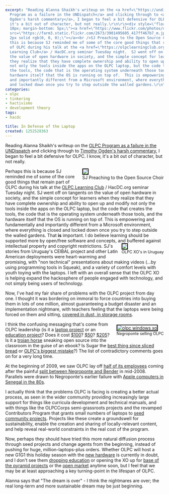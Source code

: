 ```yaml
---
excerpt: "Reading Alanna Shaikh's writeup on the <a href=\"https://undispatch.com/node/8859\">OLPC
  Program as a failure in the UNDispatch</a> and clicking through to <a href=\"https://www.miller-mccune.com/business_economics/computer-error-1390?article_page=1\">Timothy
  Ogden's harsh commentary</a>, I began to feel a bit defensive for OLPC. I know,
  it's a bit out of character, but not really.\r\n\r\n<div style=\"float: right; margin-left:
  10px; margin-bottom: 5px;\"><a href=\"https://www.flickr.com/photos/dcmetroblogger/3901495605/in/set-72157594232448993/\"><img
  src=\"https://farm3.static.flickr.com/2673/3901495605_417ff467b7_m.jpg\" style=\"border:
  2px solid rgb(0, 0, 0);\"></a><br />SJ Preaching to the Open Source Choir</div>Perhaps
  this is because SJ reminded me of some of the core good things that remain part
  of OLPC during his talk at the <a href=\"https://olpclearningclub.org/meetings/olpc-comes-to-dc-with-a-look-at-the-new-xo-15-laptop/\">OLPC
  Learning Club</a> / HacDC.org seminar Tuesday night.  SJ went off on tangents on
  the value of open hardware in society, and the simple concept for learners when
  they realize that they have complete ownership and ability to open up and modify
  not only the tools inside the apps on the OLPC laptop, but the code that creates
  the tools, the code that is the operating system underneath those tools, and the
  hardware itself that the OS is running on top of.  This is empowering and fundamentally
  and importantly different from a Microsoft environment, where everything is closed
  and locked down once you try to step outside the walled gardens.\r\n"
categories:
- olpc
- tinkering
- hactivismo
- development theory
tags:
- hacdc

title: In Defense of the Laptop
created: 1252528363
---
```

Reading Alanna Shaikh's writeup on the <a href="https://undispatch.com/node/8859">OLPC Program as a failure in the UNDispatch</a> and clicking through to <a href="https://www.miller-mccune.com/business_economics/computer-error-1390?article_page=1">Timothy Ogden's harsh commentary</a>, I began to feel a bit defensive for OLPC. I know, it's a bit out of character, but not really.

<div style="float: right; margin-left: 10px; margin-bottom: 5px;"><a href="https://www.flickr.com/photos/dcmetroblogger/3901495605/in/set-72157594232448993/"><img src="https://farm3.static.flickr.com/2673/3901495605_417ff467b7_m.jpg" style="border: 2px solid rgb(0, 0, 0);"></a><br />SJ Preaching to the Open Source Choir</div>Perhaps this is because SJ reminded me of some of the core good things that remain part of OLPC during his talk at the <a href="https://olpclearningclub.org/meetings/olpc-comes-to-dc-with-a-look-at-the-new-xo-15-laptop/">OLPC Learning Club</a> / HacDC.org seminar Tuesday night.  SJ went off on tangents on the value of open hardware in society, and the simple concept for learners when they realize that they have complete ownership and ability to open up and modify not only the tools inside the apps on the OLPC laptop, but the code that creates the tools, the code that is the operating system underneath those tools, and the hardware itself that the OS is running on top of.  This is empowering and fundamentally and importantly different from a Microsoft environment, where everything is closed and locked down once you try to step outside the walled gardens.
<!--break-->
That <strong>is</strong> important.  I do believe learning should be supported more by open/free software and concepts, and buffered against intellectual property and copyright restrictions.

<div style="float: right; margin-left: 10px; margin-bottom: 10px;"><a href="https://proyecto-ceibal.blogspot.com/2007/06/bbc-mundo-una-computadora-por-gur-la.html"><img src="https://www.olpcnews.com/images/olpc-xo-uruguay.jpg" style="border: 2px solid rgb(0, 0, 0);"></a><br><span style="font-size: 0.9em; margin-top: 0px;">OLPC XO's in Uruguay</span></div> SJ's stories from Uruguay's CEIBAL project and other Latin American deployments were heart-warming and promising, with "non technical" presentations about making videos (...by using programming tools in Squeak), and a variety of comfort levels with youth toying with the laptops. I left with an overall sense that the OLPC XO is helping expand the hackosphere of people engaged with technology, and not simply being users of technology.

Now, I've had my fair share of problems with the OLPC project from day one.  I thought it was bordering on immoral to force countries into buying them in lots of one million, almost guaranteeing a budget disaster and an implementation nightmare, with teachers feeling that the laptops were being forced on them and sitting, <a href="https://jessemcv.blogspot.com/2009/06/laptops-and-appropriate-technology.html">covered in dust, in storage rooms</a>.

<div style="float: right; margin-left: 10px; margin-top: 10px; margin-bottom: 10px;"><a href="https://www.guardian.co.uk/technology/2009/jan/29/nicholas-negroponte-olpc"><img alt="olpc windows xo" src="https://www.olpcnews.com/images/negroponte-fist.jpg" style="border: 2px solid rgb(0, 0, 0);"></a><br><span style="font-size: 0.9em; margin-top: 0px;">Negroponte selling OLPC</span></div> I think the confusing messaging that's come from OLPC leadership (is it a <a href="https://www.olpcnews.com/people/leadership/olpc_new_president_laptop_project.html">laptop project</a> or an <a href="https://www.olpcnews.com/commentary/press/debate_laptop_education.html">education project</a>?  Does it cost <a href="https://www.olpcnews.com/prototypes/olpc/olpc_xo_100_dollar_laptop.html">$100</a>? <a href="https://www.olpcnews.com/sales_talk/price/50_dollar_olpc_xo_laptop_lesson.html">$50</a>? <a href="https://www.olpcnews.com/sales_talk/price/the_real_cost_of_the.html">$205</a>?  Is it a <a href="https://www.olpcnews.com/people/negroponte/laptop_child_trojan_horse.html">trojan horse</a> sneaking open source into the classroom in the guise of an ebook?  Is Sugar the <a href="https://www.olpcnews.com/people/negroponte/nicholas_negroponte_sugar_olpc.html">best thing since sliced bread</a> or <a href="https://www.olpcnews.com/people/negroponte/olpc_biggest_mistake_sugar.html">OLPC's biggest mistake</a>?) The list of contradictory comments goes on for a very long time.

At the beginning of 2009, we saw OLPC lay off <a href="https://www.olpcnews.com/people/negroponte/olpc_just_got_gutted.html">half of its employees</a> coming after the painful <a href="https://www.olpcnews.com/people/leadership/walter_bender_resigned_from_olpc.html">split between Negroponte and Bender</a> in mid-2008.  Parallels were drawn to Negroponte's earlier failure with <a href="https://www.olpcnews.com/people/negroponte/olpc_history_senegal_failure.html">Apple computers in Senegal in the 80s</a>.

I actually think that the problems OLPC is facing is creating a better actual process, as seen in the wider community providing increasingly large support for things like curricula development and technical manuals, and with things like the OLPCCorps semi-grassroots projects and the revamped Contributors Program that grants small numbers of laptops to <a href="https://wiki.laptop.org/go/Contributors_Program">seed community projects</a>.  Projects like these create a groundswell for sustainability, enable the creation and sharing of locally-relevant content, and help reveal real-world constraints in the real cost of the program.

Now, perhaps they should have tried this more natural diffusion process through seed projects and change agents from the beginning, instead of pushing for huge, million-laptops-plus orders.  Whether OLPC will host a new G1G1 this holiday season with the <a href="https://www.olpcnews.com/sales_talk/g1g1/christmas_2009_g1g1_xo_1-5.html">new hardware</a> is currently in doubt, and I don't see them <a href="https://joncamfield.com/blog/2009.03/another_path_forward_for_the_o.html">dropping education</a> or opening the XO up for <a href="https://joncamfield.com/blog/2008.03/rethinking_the_olpc.html">base of the pyramid projects</a> or the <a href="https://joncamfield.com/blog/2009.01/the_xo_files_part_iv_new_years.html">open market</a> anytime soon, but I feel that we may be at least approaching a key turning-point in the lifespan of OLPC.

Alanna says that "The dream is over" - I think the nightmares are over; the real long-term and more sustainable dream may be just beginning.
